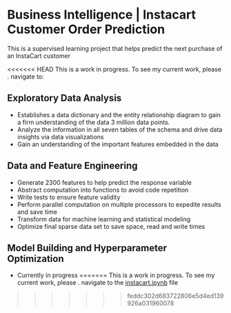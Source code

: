# Business Intelligence | Instacart Customer Order Prediction
This is a supervised learning project that helps predict the next purchase of an InstaCart customer

<<<<<<< HEAD
This is a work in progress. To see my current work, please . navigate to:  

## Exploratory Data Analysis  
* Establishes a data dictionary and the entity relationship diagram to gain a firm understanding of the data 3 million data points.  
* Analyze the information in all seven tables of the schema and drive data insights via data visualizations  
* Gain an understanding of the important features embedded in the data    
## Data and Feature Engineering
* Generate 2300 features to help predict the response variable  
* Abstract computation into functions to avoid code repetition  
* Write tests to ensure feature validity  
* Perform parallel computation on multiple processors to expedite results and save time  
* Transform data for machine learning and statistical modeling  
* Optimize final sparse data set to save space, read and write times  

## Model Building and Hyperparameter Optimization
* Currently in progress
=======
This is a work in progress. To see my current work, please . navigate to the [instacart.ipynb](https://github.com/nazra-inari/Business_Intelligence_Instacart_Customer_Purchase_Prediction/blob/master/instacart.ipynb) file
>>>>>>> feddc302d683722806e5d4ed139926a031960078
